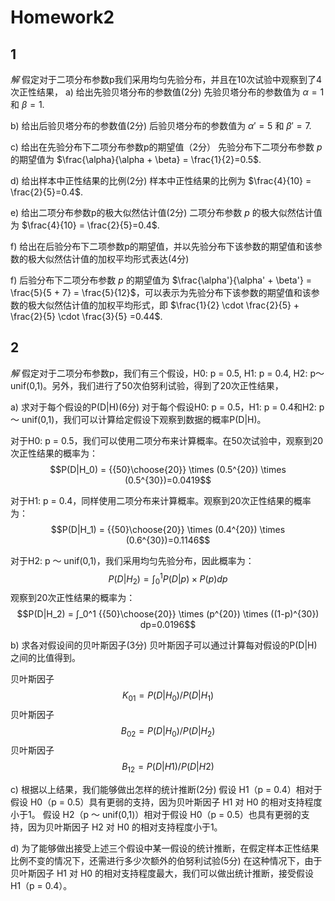 # Homework2
## 1  
*解*
假定对于二项分布参数p我们采用均匀先验分布，并且在10次试验中观察到了4次正性结果，
a) 给出先验贝塔分布的参数值(2分)
先验贝塔分布的参数值为 $\alpha = 1$ 和 $\beta = 1$.


b) 给出后验贝塔分布的参数值(2分)
后验贝塔分布的参数值为 $\alpha' = 5$ 和 $\beta' = 7$.


c) 给出在先验分布下二项分布参数p的期望值（2分）
先验分布下二项分布参数 $p$ 的期望值为 $\frac{\alpha}{\alpha + \beta} = \frac{1}{2}=0.5$.


d) 给出样本中正性结果的比例(2分)
样本中正性结果的比例为 $\frac{4}{10} = \frac{2}{5}=0.4$.

e) 给出二项分布参数p的极大似然估计值(2分)
二项分布参数 $p$ 的极大似然估计值为 $\frac{4}{10} = \frac{2}{5}=0.4$.


f) 给出在后验分布下二项参数p的期望值，并以先验分布下该参数的期望值和该参数的极大似然估计值的加权平均形式表达(4分)

f) 后验分布下二项分布参数 $p$ 的期望值为 $\frac{\alpha'}{\alpha' + \beta'} = \frac{5}{5 + 7} = \frac{5}{12}$，可以表示为先验分布下该参数的期望值和该参数的极大似然估计值的加权平均形式，即 $\frac{1}{2} \cdot \frac{2}{5} + \frac{2}{5} \cdot \frac{3}{5} =0.44$.


## 2
*解*
假定对于二项分布参数p，我们有三个假设，H0: p = 0.5, H1: p = 0.4, H2: p～unif(0,1)。另外，我们进行了50次伯努利试验，得到了20次正性结果，

a) 求对于每个假设的P(D|H)(6分)
对于每个假设H0: p = 0.5，H1: p = 0.4和H2: p ～ unif(0,1)，我们可以计算给定假设下观察到数据的概率P(D|H)。

对于H0: p = 0.5，我们可以使用二项分布来计算概率。在50次试验中，观察到20次正性结果的概率为：
$$P(D|H_0) = {{50}\choose{20}} \times (0.5^{20}) \times (0.5^{30})=0.0419$$

对于H1: p = 0.4，同样使用二项分布来计算概率。观察到20次正性结果的概率为：
$$P(D|H_1) = {{50}\choose{20}} \times (0.4^{20}) \times (0.6^{30})=0.1146$$

对于H2: p ～ unif(0,1)，我们采用均匀先验分布，因此概率为：
$$P(D|H_2) = ∫_0^1 P(D|p) \times P(p) dp$$
观察到20次正性结果的概率为：
$$P(D|H_2) = ∫_0^1 {{50}\choose{20}} \times (p^{20}) \times ((1-p)^{30}) dp=0.0196$$


b) 求各对假设间的贝叶斯因子(3分)
贝叶斯因子可以通过计算每对假设的P(D|H)之间的比值得到。

贝叶斯因子$$K_{01} = P(D|H_0) / P(D|H_1)$$
贝叶斯因子$$B_{02} = P(D|H_0) / P(D|H_2)$$
贝叶斯因子 $$B_{12} = P(D|H1) / P(D|H2)$$

c) 根据以上结果，我们能够做出怎样的统计推断(2分)
 假设 H1（p = 0.4）相对于假设 H0（p = 0.5）具有更弱的支持，因为贝叶斯因子 H1 对 H0 的相对支持程度小于1。
 假设 H2（p ～ unif(0,1)）相对于假设 H0（p = 0.5）也具有更弱的支持，因为贝叶斯因子 H2 对 H0 的相对支持程度小于1。


d) 为了能够做出接受上述三个假设中某一假设的统计推断，在假定样本正性结果比例不变的情况下，还需进行多少次额外的伯努利试验(5分)
在这种情况下，由于贝叶斯因子 H1 对 H0 的相对支持程度最大，我们可以做出统计推断，接受假设 H1（p = 0.4）。

